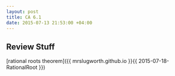 ```yaml
---
layout: post
title: CA 6.1
date: 2015-07-13 21:53:00 +04:00
---
```


Review Stuff
------------------------------

[rational roots theorem]({{ mrslugworth.github.io }}{{ 2015-07-18-RationalRoot }})
